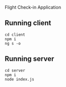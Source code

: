 Flight Check-in Application
## Running client

```
cd client
npm i
ng s -o

```

## Running server

```
cd server
npm i
node index.js

```
